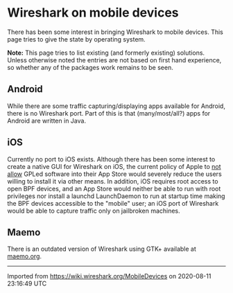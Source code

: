 # Wireshark on mobile devices

There has been some interest in bringing Wireshark to mobile devices. This page tries to give the state by operating system.

**Note:** This page tries to list existing (and formerly existing) solutions. Unless otherwise noted the entries are not based on first hand experience, so whether any of the packages work remains to be seen.

## Android

While there are some traffic capturing/displaying apps available for Android, there is no Wireshark port. Part of this is that (many/most/all?) apps for Android are written in Java.

## iOS

Currently no port to iOS exists. Although there has been some interest to create a native GUI for Wireshark on iOS, the current policy of Apple to [not allow](http://www.fsf.org/news/2010-05-app-store-compliance/) GPLed software into their App Store would severely reduce the users willing to install it via other means. In addition, iOS requires root access to open BPF devices, and an App Store would neither be able to run with root privileges nor install a launchd LaunchDaemon to run at startup time making the BPF devices accessible to the "mobile" user; an iOS port of Wireshark would be able to capture traffic only on jailbroken machines.

## Maemo

There is an outdated version of Wireshark using GTK+ available at [maemo.org](http://maemo.org/packages/view/wireshark/).

---

Imported from https://wiki.wireshark.org/MobileDevices on 2020-08-11 23:16:49 UTC
